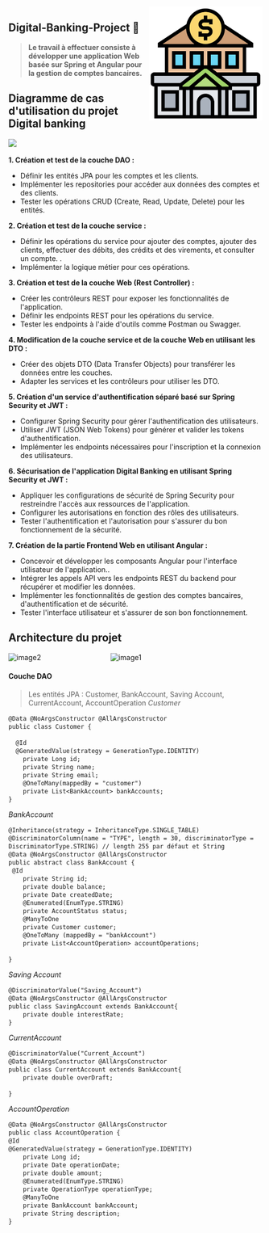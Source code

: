 <img src="icon.png" align="right" />

 ## Digital-Banking-Project 🔗 
 
>**Le travail à effectuer consiste à développer une application Web basée sur Spring et Angular pour la gestion de comptes bancaires.**

## Diagramme de cas d'utilisation du projet Digital banking
<img src="https://github.com/Akasmiou-ouassima/Digital-Banking-Project/blob/main/Les%20images/Diagramme%20de%20classe%20digital%20banking.jpg">

**1. Création et test de la couche DAO :**
<ul>
  <li>Définir les entités JPA pour les comptes et les clients.</li>
 <li>Implémenter les repositories pour accéder aux données des comptes et des clients. </li>
 <li>Tester les opérations CRUD (Create, Read, Update, Delete) pour les entités. </li>
</ul>

**2. Création et test de la couche service :**
<ul>
  <li>Définir les opérations du service pour ajouter des comptes, ajouter des clients, effectuer des débits, des crédits et des virements, et consulter un compte.
.</li>
 <li>Implémenter la logique métier pour ces opérations. </li>
</ul>

**3. Création et test de la couche Web (Rest Controller) :**
<ul>
  <li>Créer les contrôleurs REST pour exposer les fonctionnalités de l'application.</li>
 <li>Définir les endpoints REST pour les opérations du service. </li>
 <li>Tester les endpoints à l'aide d'outils comme Postman ou Swagger.</li>
</ul>

**4. Modification de la couche service et de la couche Web en utilisant les DTO :**
<ul>
  <li>Créer des objets DTO (Data Transfer Objects) pour transférer les données entre les couches.</li>
 <li>Adapter les services et les contrôleurs pour utiliser les DTO. </li>
</ul>

**5. Création d'un service d'authentification séparé basé sur Spring Security et JWT :**
<ul>
  <li>Configurer Spring Security pour gérer l'authentification des utilisateurs.</li>
 <li>Utiliser JWT (JSON Web Tokens) pour générer et valider les tokens d'authentification.</li>
 <li>Implémenter les endpoints nécessaires pour l'inscription et la connexion des utilisateurs.</li>
</ul>

**6. Sécurisation de l'application Digital Banking en utilisant Spring Security et JWT :**
<ul>
  <li>Appliquer les configurations de sécurité de Spring Security pour restreindre l'accès aux ressources de l'application.</li>
 <li>Configurer les autorisations en fonction des rôles des utilisateurs.</li>
 <li>Tester l'authentification et l'autorisation pour s'assurer du bon fonctionnement de la sécurité.</li>
</ul>

**7. Création de la partie Frontend Web en utilisant Angular :**
<ul>
  <li>Concevoir et développer les composants Angular pour l'interface utilisateur de l'application..</li>
 <li>Intégrer les appels API vers les endpoints REST du backend pour récupérer et modifier les données.</li>
 <li>Implémenter les fonctionnalités de gestion des comptes bancaires, d'authentification et de sécurité.</li>
  <li>Tester l'interface utilisateur et s'assurer de son bon fonctionnement.</li>
</ul>



  ## Architecture du projet
<div>
   <img src="https://github.com/Akasmiou-ouassima/Digital-Banking-Project/blob/main/Les%20images/architecture2.png" alt="image2"  width="30%">
 &nbsp; &nbsp; &nbsp; &nbsp; &nbsp; &nbsp;  &nbsp; &nbsp; &nbsp; &nbsp; &nbsp; &nbsp; &nbsp; &nbsp; &nbsp; &nbsp; &nbsp;
  <img src="https://github.com/Akasmiou-ouassima/Digital-Banking-Project/blob/main/Les%20images/architecture1.jpg" alt="image1" style="margin-top:1px;" width="45%">
  
</div>

#### Couche DAO
> Les entités JPA : Customer, BankAccount, Saving Account, CurrentAccount, AccountOperation
 _Customer_
```@Entity
@Data @NoArgsConstructor @AllArgsConstructor
public class Customer {

  @Id
  @GeneratedValue(strategy = GenerationType.IDENTITY)
    private Long id;
    private String name;
    private String email;
    @OneToMany(mappedBy = "customer")
    private List<BankAccount> bankAccounts;
}
```
 _BankAccount_
```@Entity
@Inheritance(strategy = InheritanceType.SINGLE_TABLE)
@DiscriminatorColumn(name = "TYPE", length = 30, discriminatorType = DiscriminatorType.STRING) // length 255 par défaut et String
@Data @NoArgsConstructor @AllArgsConstructor
public abstract class BankAccount {
 @Id
    private String id;
    private double balance;
    private Date createdDate;
    @Enumerated(EnumType.STRING)
    private AccountStatus status;
    @ManyToOne
    private Customer customer;
    @OneToMany (mappedBy = "bankAccount")
    private List<AccountOperation> accountOperations;

}
```
_Saving Account_
```@Entity
@DiscriminatorValue("Saving_Account")
@Data @NoArgsConstructor @AllArgsConstructor
public class SavingAccount extends BankAccount{
    private double interestRate;
}
```
_CurrentAccount_
```@Entity
@DiscriminatorValue("Current_Account")
@Data @NoArgsConstructor @AllArgsConstructor
public class CurrentAccount extends BankAccount{
    private double overDraft;

}
```
_AccountOperation_
```@Entity
@Data @NoArgsConstructor @AllArgsConstructor
public class AccountOperation {
@Id
@GeneratedValue(strategy = GenerationType.IDENTITY)
    private Long id;
    private Date operationDate;
    private double amount;
    @Enumerated(EnumType.STRING)
    private OperationType operationType;
    @ManyToOne
    private BankAccount bankAccount;
    private String description;
}
```


